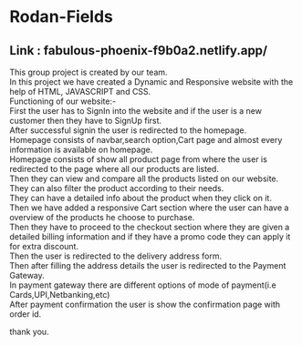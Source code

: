 # Rodan-Fields
## Link : fabulous-phoenix-f9b0a2.netlify.app/
This group project is created by our team. 
<br>
In this project we have created a Dynamic and Responsive website with the help of HTML, JAVASCRIPT and CSS.
<br>
Functioning of our website:-
<br>
First the user has to SignIn into the website and if the user is a new customer then they have to SignUp first.
<br>
After successful signin the user is redirected to the homepage.
<br>
Homepage consists of navbar,search option,Cart page and almost every information is available on homepage.
<br>
Homepage consists of show all product page from where the user is redirected to the page where all our products are listed.
<br>
Then they can view and compare all the products listed on our website.
<br>
They can also filter the product according to their needs.
<br>
They can have a detailed info about the product when they click on it.
<br>
Then we have added a responsive Cart section where the user can have a overview of the products he choose to purchase.
<br>
Then they have to proceed to the checkout section where they are given a detailed billing information and if they have a promo code they can apply it for extra discount.
<br>
Then the user is redirected to the delivery address form.
<br>
Then after filling the address details the user is redirected to the Payment Gateway.
<br>
In payment gateway there are different options of mode of payment(i.e Cards,UPI,Netbanking,etc)
<br>
After payment confirmation the user is show the confirmation page with order id.
<br>

thank you.
